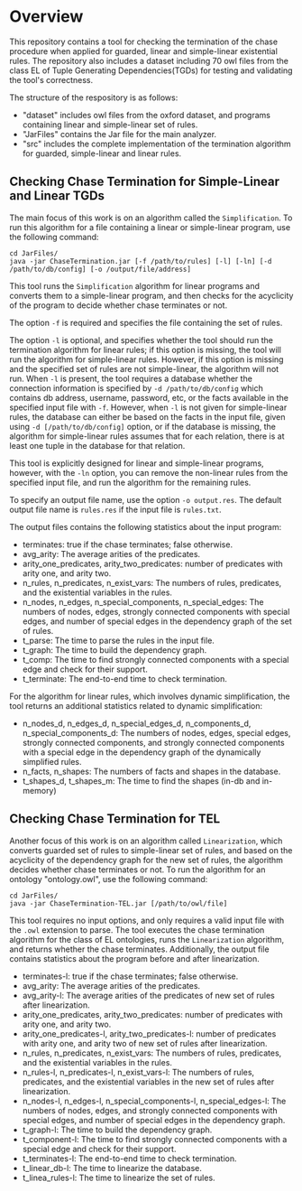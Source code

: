 # Overview

This repository contains a tool for checking the termination of the chase procedure when applied for guarded, linear and
simple-linear existential rules. The repository also includes a dataset including 70 owl files from the class EL of Tuple Generating Dependencies(TGDs) for testing and validating the tool's correctness.

The structure of the respository is as follows:

- \"dataset\" includes owl files from the oxford dataset, and programs containing linear and simple-linear set of rules.
- \"JarFiles\" contains the Jar file for the main analyzer.
- \"src\" includes the complete implementation of the termination algorithm for guarded, simple-linear and linear rules.

## Checking Chase Termination for Simple-Linear and Linear TGDs
The main focus of this work is on an algorithm called the `Simplification`. To run this algorithm for a file containing a linear or simple-linear program, use the following command:

```
cd JarFiles/
java -jar ChaseTermination.jar [-f /path/to/rules] [-l] [-ln] [-d /path/to/db/config] [-o /output/file/address]
```
This tool runs the `Simplification` algorithm for linear programs and converts them to a simple-linear program, and then checks for the acyclicity of the program to decide whether chase terminates or not.

The option `-f` is required and specifies the file containing the set of rules.

The option `-l` is optional, and specifies whether the tool should run the termination algorithm for linear rules; if this option is
missing, the tool will run the algorithm for simple-linear rules. However, if this option is missing and the specified set of rules are not simple-linear, the algorithm will not run.
When `-l` is present, the tool requires a database whether the connection information is specified by `-d /path/to/db/config` which
contains db address, username, password, etc, or the facts available in the specified input file with `-f`. However, when `-l` is not given for simple-linear rules, the database can either be based on the facts in the input file, given using `-d [/path/to/db/config]` option, or if the database is missing, the algorithm for simple-linear rules assumes that for each relation, there is at
least one tuple in the database for that relation.

This tool is explicitly designed for linear and simple-linear programs, however, with the `-ln` option, you can remove the non-linear rules from the specified input file, and run the algorithm for the remaining rules.

To specify an output file name, use the option `-o output.res`. The default output file name is `rules.res` if the input
file is `rules.txt`.

The output files contains the following statistics about the input program:

- terminates: true if the chase terminates; false otherwise.
- avg_arity: The average arities of the predicates.
- arity_one_predicates, arity_two_predicates: number of predicates with arity one, and arity two.
- n_rules, n_predicates, n_exist_vars: The numbers of rules, predicates, and the existential variables in the rules.
- n_nodes, n_edges, n_special_components, n_special_edges: The numbers of nodes, edges, strongly connected components with special edges, and number of special edges in the dependency graph
  of the set of rules.
- t_parse: The time to parse the rules in the input file.
- t_graph: The time to build the dependency graph.
- t_comp: The time to find strongly connected components with a special edge and check for their support.
- t_terminate: The end-to-end time to check termination.

For the algorithm for linear rules, which involves dynamic simplification, the tool returns an additional statistics
related to dynamic simplification:

- n_nodes_d, n_edges_d, n_special_edges_d, n_components_d, n_special_components_d: The numbers of nodes, edges, special
  edges, strongly connected components, and strongly connected components with a special edge in the dependency graph of
  the dynamically simplified rules.
- n_facts, n_shapes: The numbers of facts and shapes in the database.
- t_shapes_d, t_shapes_m: The time to find the shapes (in-db and in-memory)

## Checking Chase Termination for TEL

Another focus of this work is on an algorithm called `Linearization`, which converts guarded set of rules to simple-linear set of rules, and based on the acyclicity of the dependency graph for the new set of rules, the algorithm decides whether chase terminates or not. To run the
algorithm for an ontology "ontology.owl", use the following command:

```
cd JarFiles/
java -jar ChaseTermination-TEL.jar [/path/to/owl/file]
```

This tool requires no input options, and only requires a valid input file with the `.owl` extension to parse.
The tool executes the chase termination algorithm for the class of EL ontologies, runs the `Linearization` algorithm, and returns whether the chase terminates. Additionally, the output
file contains statistics about the program before and after linearization.

- terminates-l: true if the chase terminates; false otherwise.
- avg_arity: The average arities of the predicates.
- avg_arity-l: The average arities of the predicates of new set of rules after linearization.
- arity_one_predicates, arity_two_predicates: number of predicates with arity one, and arity two.
- arity_one_predicates-l, arity_two_predicates-l: number of predicates with arity one, and arity two of new set of rules after linearization.
- n_rules, n_predicates, n_exist_vars: The numbers of rules, predicates, and the existential variables in the rules.
- n_rules-l, n_predicates-l, n_exist_vars-l: The numbers of rules, predicates, and the existential variables in the new set of rules after linearization.
- n_nodes-l, n_edges-l, n_special_components-l, n_special_edges-l: The numbers of nodes, edges, and strongly connected components with special edges, and number of special edges in the dependency graph.
- t_graph-l: The time to build the dependency graph.
- t_component-l: The time to find strongly connected components with a special edge and check for their support.
- t_terminates-l: The end-to-end time to check termination.
- t_linear_db-l: The time to linearize the database.
- t_linea_rules-l: The time to linearize the set of rules.